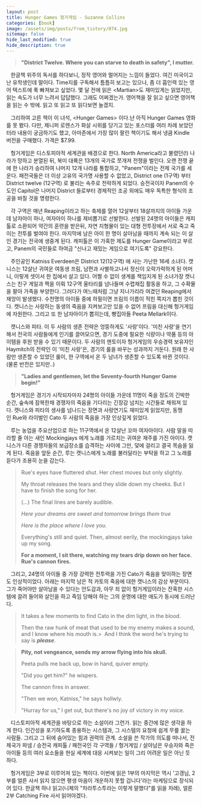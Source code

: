```yaml
---
layout: post
title: Hunger Games 헝거게임 - Suzanne Collins
categories: [book]
image: /assets/img/posts/from_tistory/074.jpg
sitemap: false
hide_last_modified: true
hide_description: true
---
```


  




  


> **"District Twelve. Where you can starve to death in safety", I mutter.**

  


   한글책 위주의 독서를 하다보니, 정작 영어와 멀어지는 느낌이 들었다. 여긴 미국이고 난 유학생인데 말이다. Time지를 구독해서 틈틈히 보고는 있으나, 좀 더 흡인력 있는 영어 텍스트에 푹 빠져보고 싶었다. 몇 달 전에 읽은 <Martian\>도 재미있게는 읽었지만, 읽는 속도가 너무 느려서 답답했다. 그래도 어쩌겠는가. 영어책을 잘 읽고 싶으면 영어책을 읽는 수 밖에. 읽고 또 읽고 또 읽다보면 늘겠지.  

  


   그리하여 고른 책이 이 녀석, <Hunger Games\> 이다.난 아직 Hunger Games 영화를 못 봤다. 다만, 제니퍼 로렌스가 화살 시위를 당기고 있는 포스터를 여러 차례 보았던 터라 내용이 궁금하기도 했고, 아마존에서 가장 많이 팔린 책이기도 해서 냉큼 Kindle 버전을 구매했다. 가격은 $7.99.

  


   헝거게임은 디스토피아적 세계관을 배경으로 한다. North America라고 불렸던(!) 나라가 망하고 분열된 뒤, 북미 대륙은 13개의 국가로 쪼개져 전쟁을 벌인다. 오랜 전쟁 끝에 한 나라가 승리하여 나머지 12개 나라를 통합하고, "Panem"이라는 전제 국가를 세운다. 패전국들은 더 이상 고유의 국가명 사용할 수 없었고, District one (1구역) 부터 District twelve (12구역) 로 불리는 속주로 전락하게 되었다. 승전국이자 Panem의 수도인 Capitol은 나머지 District 들로부터 경제적인 조공 외에도 매우 독특한 형식의 조공을 바칠 것을 명령한다. 

  


   각 구역은 매년 Reaping이라고 하는 축제를 열어 12살부터 18살까지의 아이들 가운데 남자아이 하나, 여자아이 하나를 제비뽑기로 선발한다. 선발된 24명의 아이들은 캐피톨로 소환되어 약간의 훈련을 받은뒤, 자연 지형물이 있는 대형 전투장에서 서로 죽고 죽이는 전투를 벌여야 한다. 마지막에 남은 아이 한 명이 살아남을 때까지 계속 되는 이 살인 경기는 전국에 생중계 된다. 캐피톨은 이 가혹한 제도를 Hunger Game이라고 부르고, Panem의 국민들로 하여금 "신나고 재밌는 게임으로 여기도록" 강요한다.

  


   주인공인 Katniss Everdeen은 District 12(12구역) 에 사는 가난한 16세 소녀다. 캣니스는 12살난 귀여운 여동생 프림, 남편과 사별하고나서 정신이 오락가락하게 된 어머니, 이렇게 셋이서 한 집에서 살고 있다. 어쩔 수 없이 생계를 책임지게 된 소녀가장 캣니스는 친구 게일과 짝을 이뤄 12구역 울타리를 넘나들며 수렵채집 활동을 하고, 그 수확물을 팔아 가족을 부양한다. 그러다가 여느때처럼 그냥 지나가리라 여겼던 Reaping에서 재앙이 발생했다. 수천명의 아이들 중에 하필이면 프림의 이름이 적힌 쪽지가 뽑힌 것이다. 캣니스는 사랑하는 동생의 죽음을 지켜보고만 있을 수 없어 프림을 대신해 헝거게임에 자원한다. 그리고 또 한 남자아이가 뽑히는데, 빵집아들 Peeta Mellark이다. 

  


   캣니스와 피타. 이 두 사람의 생존 전략은 엉뚱하게도 '사랑'이다. '미친 사랑'을 연기해서 전국의 사람들에게 인기를 끌어모으면, 경기 도중에 필요한 식량이나 약품 등의 아이템을 후원 받을 수 있기 때문이다. 두 사람의 멘토이자 헝거게임의 우승경력 보유자인 Haymitch의 전략인 이 '미친 사랑'은, 경기의 룰을 바꾸는 성과까지 거둔다. 원래 한 사람만 생존할 수 있었던 룰이, 한 구역에서 온 두 남녀가 생존할 수 있도록 바뀐 것이다. (물론 반전은 있지만..) 

  


> **"Ladies and gentlemen, let the Seventy-fourth Hunger Game begin!"**

  
   헝거게임은 경기가 시작되자마자 24명의 아이들 가운데 11명이 죽을 정도의 긴박한 순간, 숲속에 잠복한채 경쟁자의 죽음을 기다리는 긴장감 넘치는 시간들로 채워져 있다. 캣니스와 피타의 생사를 넘나드는 장면과 사랑연기도 재미있게 읽었지만, 동맹인 Rue와 라이벌인 Cato 두 사람의 죽음을 가장 인상깊게 읽었다.

  


   루는 농업을 주요산업으로 하는 11구역에서 온 12살난 꼬마 여자아이다. 사람 말을 따라할 줄 아는 새인 Mockingjays 에게 노래를 가르치는 귀여운 재주를 가진 아이다. 캣니스가 다른 경쟁자들의 보급장소를 습격하는 사이에 그만, 덫에 걸리고 결국 목숨을 잃게 된다. 죽음을 앞둔 순간, 루는 캣니스에게 노래를 불러달라는 부탁을 하고 그 노래를 듣다가 조용히 눈을 감는다. 

  


> Rue's eyes have fluttered shut. Her chest moves but only slightly. 
>
> My throat releases the tears and they slide down my cheeks. But I have to finish the song for her. 
>
> (...) The final lines are barely audible. 
>
> *Here your dreams are sweet and tomorrow brings them true*
>
> *Here is the place where I love you.*
>
>  Everything's still and quiet. Then, almost eerily, the mockingjays take up my song. 
>
> **For a moment, I sit there, watching my tears drip down on her face. Rue's cannon fires.** 

  


   그리고, 24명의 아이들 중 가장 강력한 전투력을 가진 Cato가 죽음을 맞이하는 장면도 인상적이었다. 아래는 마지막 남은 적 카토의 죽음에 대한 캣니스의 감상 부분이다. 그가 죽어야만 살아남을 수 있다는 안도감과, 아무 죄 없이 헝거게임이라는 잔혹한 시스템에 끌려 들어와 살인을 하고 죽임 당해야 하는 그의 운명에 대한 애도가 동시에 드러난다. 

  


> It takes a few moments to find Cato in the dim light, in the blood. 
>
> Then the raw hunk of meat that used to be my enemy makes a sound, and I know where his mouth is.> 
> And I think the word he's trying to say is ***please***.

> **Pity, not vengeance, sends my arrow flying into his skull.** 
>
> Peeta pulls me back up, bow in hand, quiver empty.
>
> "Did you get him?" he wispers.
>
> The cannon fires in answer.
>
> "Then we won, Katniss," he says hollwly.
>
> "Hurray for us," I get out, but there's no joy of victory in my voice.

  


   디스토피아적 세계관을 바탕으로 하는 소설이라 그런가. 읽는 중간에 많은 생각을 하게 한다. 인간성을 포기하도록 종용하는 시스템과, 그 시스템의 요청에 쉽게 무릎 꿇는 사람들. 그리고 그 뒤에 숨어있는 힘과 권력의 관계. 소설을 쓴 작가의 의도를 떠나서, 전제국가 파넴 / 승전국 캐피톨 / 패전국인 각 구역들 / 헝거게임 / 살아남은 우승자와 죽은 아이들 등의 여러 요소들을 현실 세계에 대응 시켜보는 일이 그리 어려운 일은 아닌 듯 하다. 

  


   헝거게임은 3부로 이루어져 있는 책이다. 이번에 읽은 1부의 마지막은 역시 '고갱님, 2부를 얼른 사서 읽지 않으면 평생 마음이 개운하지 못할 겁니다'라는 마케팅으로 장식되어 있다. 한글책 하나 읽고(니체의 "차라투스투라는 이렇게 말했다"를 읽을 차례), 얼른 2부 Catching Fire 사서 읽어야겠다.

